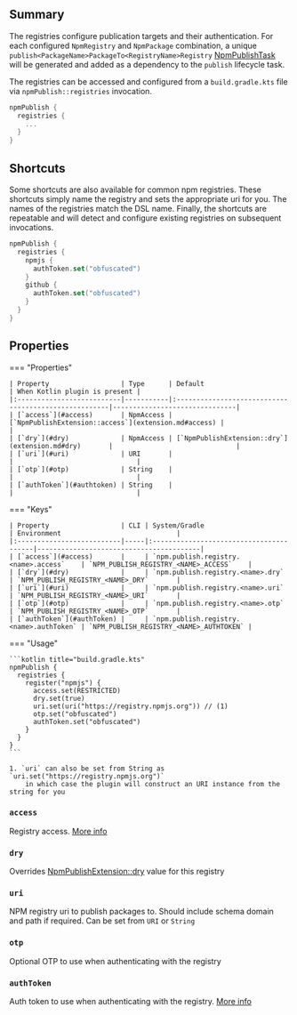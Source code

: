 ## Summary

The registries configure publication targets and their authentication. For each configured `NpmRegistry`
and `NpmPackage` combination,
a unique `publish<PackageName>PackageTo<RegistryName>Registry` [NpmPublishTask](../tasks/NpmPublishTask.md) will be
generated and added as a dependency to the `publish` lifecycle task.

The registries can be accessed and configured from a `build.gradle.kts` file via `npmPublish::registries` invocation.

```kotlin title="build.gradle.kts"
npmPublish {
  registries {
    ...
  }
}
```

## Shortcuts

Some shortcuts are also available for common npm registries. These shortcuts simply name the registry and sets the
appropriate uri for you. The names of the registries match the DSL name. Finally, the shortcuts are repeatable and will
detect and configure existing registries on subsequent invocations.

```kotlin title="build.gradle.kts"
npmPublish {
  registries {
    npmjs {
      authToken.set("obfuscated")
    }
    github {
      authToken.set("obfuscated")
    }
  }
}
```

## Properties

=== "Properties"

    | Property                  | Type      | Default                                              | When Kotlin plugin is present |
    |:--------------------------|-----------|:-----------------------------------------------------|-------------------------------|
    | [`access`](#access)       | NpmAccess | [`NpmPublishExtension::access`](extension.md#access) |                               |
    | [`dry`](#dry)             | NpmAccess | [`NpmPublishExtension::dry`](extension.md#dry)       |                               |
    | [`uri`](#uri)             | URI       |                                                      |                               |
    | [`otp`](#otp)             | String    |                                                      |                               |
    | [`authToken`](#authtoken) | String    |                                                      |                               |

=== "Keys"

    | Property                  | CLI | System/Gradle                           | Environment                             |
    |:--------------------------|-----|:----------------------------------------|-----------------------------------------|
    | [`access`](#access)       |     | `npm.publish.registry.<name>.access`    | `NPM_PUBLISH_REGISTRY_<NAME>_ACCESS`    |
    | [`dry`](#dry)             |     | `npm.publish.registry.<name>.dry`       | `NPM_PUBLISH_REGISTRY_<NAME>_DRY`       |
    | [`uri`](#uri)             |     | `npm.publish.registry.<name>.uri`       | `NPM_PUBLISH_REGISTRY_<NAME>_URI`       |
    | [`otp`](#otp)             |     | `npm.publish.registry.<name>.otp`       | `NPM_PUBLISH_REGISTRY_<NAME>_OTP`       |
    | [`authToken`](#authToken) |     | `npm.publish.registry.<name>.authToken` | `NPM_PUBLISH_REGISTRY_<NAME>_AUTHTOKEN` |

=== "Usage"

    ```kotlin title="build.gradle.kts"
    npmPublish {
      registries {
        register("npmjs") {
          access.set(RESTRICTED)
          dry.set(true)
          uri.set(uri("https://registry.npmjs.org")) // (1)
          otp.set("obfuscated")
          authToken.set("obfuscated")
        }
      }
    }
    ```

    1. `uri` can also be set from String as `uri.set("https://registry.npmjs.org")` 
        in which case the plugin will construct an URI instance from the string for you

### `access`

Registry access.
[More info](https://docs.npmjs.com/package-scope-access-level-and-visibility)

### `dry`

Overrides [NpmPublishExtension::dry](extension.md#dry) value for this registry

### `uri`

NPM registry uri to publish packages to. Should include schema domain and path if required. Can be set from `URI`
or `String`

### `otp`

Optional OTP to use when authenticating with the registry

### `authToken`

Auth token to use when authenticating with the registry.
[More info](https://docs.npmjs.com/about-access-tokens)
